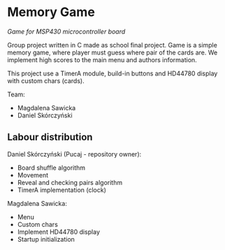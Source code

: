 # Memory Game
_Game for MSP430 microcontroller board_

Group project written in C made as school final project. Game is a simple memory game, where player must guess where pair of the cards are. We implement high scores to the main menu and authors information.

This project use a TimerA module, build-in buttons and HD44780 display with custom chars (cards).

Team:
  - Magdalena Sawicka
  - Daniel Skórczyński

## Labour distribution
Daniel Skórczyński (Pucaj - repository owner):
  - Board shuffle algorithm
  - Movement
  - Reveal and checking pairs algorithm
  - TimerA implementation (clock)
  
Magdalena Sawicka:
  - Menu
  - Custom chars
  - Implement HD44780 display
  - Startup initialization
 
